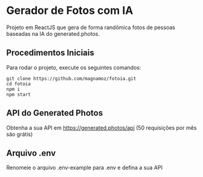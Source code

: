 # Gerador de Fotos com IA

Projeto em ReactJS que gera de forma randômica fotos de pessoas baseadas na IA do generated.photos.

## Procedimentos Iniciais

Para rodar o projeto, execute os seguintes comandos:

```
git clone https://github.com/magnamoz/fotoia.git
cd fotoia
npm i
npm start
```

## API do Generated Photos

Obtenha a sua API em https://generated.photos/api (50 requisições por mês são grátis)

## Arquivo .env

Renomeie o arquivo .env-example para .env e defina a sua API
